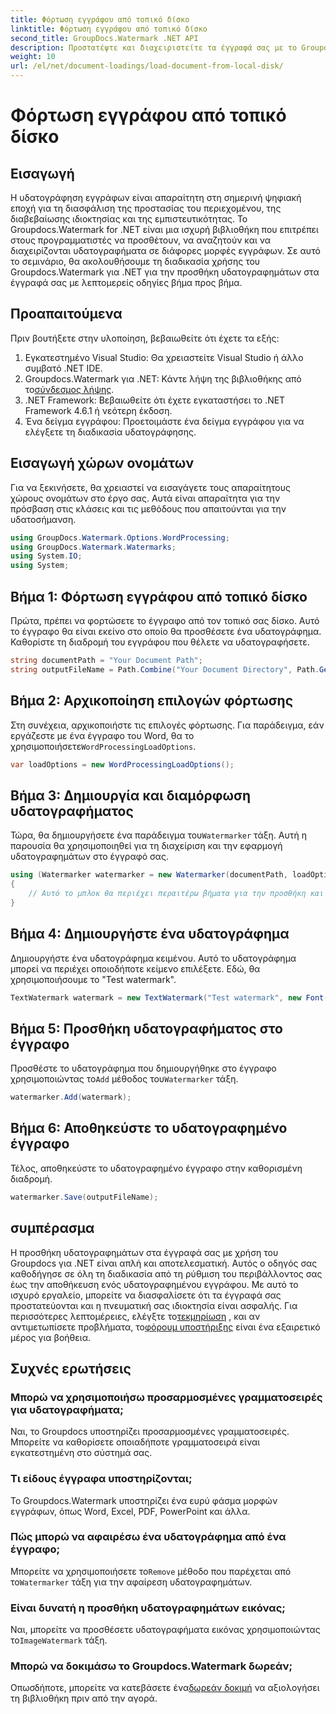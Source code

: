 ```yaml
---
title: Φόρτωση εγγράφου από τοπικό δίσκο
linktitle: Φόρτωση εγγράφου από τοπικό δίσκο
second_title: GroupDocs.Watermark .NET API
description: Προστατέψτε και διαχειριστείτε τα έγγραφά σας με το Groupdocs για το .NET. Ακολουθήστε τον λεπτομερή οδηγό μας για να προσθέσετε υδατογραφήματα απρόσκοπτα.
weight: 10
url: /el/net/document-loadings/load-document-from-local-disk/
---
```


# Φόρτωση εγγράφου από τοπικό δίσκο

## Εισαγωγή
Η υδατογράφηση εγγράφων είναι απαραίτητη στη σημερινή ψηφιακή εποχή για τη διασφάλιση της προστασίας του περιεχομένου, της διαβεβαίωσης ιδιοκτησίας και της εμπιστευτικότητας. Το Groupdocs.Watermark for .NET είναι μια ισχυρή βιβλιοθήκη που επιτρέπει στους προγραμματιστές να προσθέτουν, να αναζητούν και να διαχειρίζονται υδατογραφήματα σε διάφορες μορφές εγγράφων. Σε αυτό το σεμινάριο, θα ακολουθήσουμε τη διαδικασία χρήσης του Groupdocs.Watermark για .NET για την προσθήκη υδατογραφημάτων στα έγγραφά σας με λεπτομερείς οδηγίες βήμα προς βήμα.
## Προαπαιτούμενα
Πριν βουτήξετε στην υλοποίηση, βεβαιωθείτε ότι έχετε τα εξής:
1. Εγκατεστημένο Visual Studio: Θα χρειαστείτε Visual Studio ή άλλο συμβατό .NET IDE.
2.  Groupdocs.Watermark για .NET: Κάντε λήψη της βιβλιοθήκης από το[σύνδεσμος λήψης](https://releases.groupdocs.com/Watermark/net/).
3. .NET Framework: Βεβαιωθείτε ότι έχετε εγκαταστήσει το .NET Framework 4.6.1 ή νεότερη έκδοση.
4. Ένα δείγμα εγγράφου: Προετοιμάστε ένα δείγμα εγγράφου για να ελέγξετε τη διαδικασία υδατογράφησης.
## Εισαγωγή χώρων ονομάτων
Για να ξεκινήσετε, θα χρειαστεί να εισαγάγετε τους απαραίτητους χώρους ονομάτων στο έργο σας. Αυτά είναι απαραίτητα για την πρόσβαση στις κλάσεις και τις μεθόδους που απαιτούνται για την υδατοσήμανση.
```csharp
using GroupDocs.Watermark.Options.WordProcessing;
using GroupDocs.Watermark.Watermarks;
using System.IO;
using System;
```
## Βήμα 1: Φόρτωση εγγράφου από τοπικό δίσκο
Πρώτα, πρέπει να φορτώσετε το έγγραφο από τον τοπικό σας δίσκο. Αυτό το έγγραφο θα είναι εκείνο στο οποίο θα προσθέσετε ένα υδατογράφημα.
Καθορίστε τη διαδρομή του εγγράφου που θέλετε να υδατογραφήσετε.
```csharp
string documentPath = "Your Document Path";
string outputFileName = Path.Combine("Your Document Directory", Path.GetFileName(documentPath));
```
## Βήμα 2: Αρχικοποίηση επιλογών φόρτωσης
 Στη συνέχεια, αρχικοποιήστε τις επιλογές φόρτωσης. Για παράδειγμα, εάν εργάζεστε με ένα έγγραφο του Word, θα το χρησιμοποιήσετε`WordProcessingLoadOptions`.
```csharp
var loadOptions = new WordProcessingLoadOptions();
```
## Βήμα 3: Δημιουργία και διαμόρφωση υδατογραφήματος
 Τώρα, θα δημιουργήσετε ένα παράδειγμα του`Watermarker` τάξη. Αυτή η παρουσία θα χρησιμοποιηθεί για τη διαχείριση και την εφαρμογή υδατογραφημάτων στο έγγραφό σας.
```csharp
using (Watermarker watermarker = new Watermarker(documentPath, loadOptions))
{
    // Αυτό το μπλοκ θα περιέχει περαιτέρω βήματα για την προσθήκη και αποθήκευση του υδατογραφήματος
}
```
## Βήμα 4: Δημιουργήστε ένα υδατογράφημα
Δημιουργήστε ένα υδατογράφημα κειμένου. Αυτό το υδατογράφημα μπορεί να περιέχει οποιοδήποτε κείμενο επιλέξετε. Εδώ, θα χρησιμοποιήσουμε το "Test watermark".
```csharp
TextWatermark watermark = new TextWatermark("Test watermark", new Font("Arial", 12));
```
## Βήμα 5: Προσθήκη υδατογραφήματος στο έγγραφο
Προσθέστε το υδατογράφημα που δημιουργήθηκε στο έγγραφο χρησιμοποιώντας το`Add` μέθοδος του`Watermarker` τάξη.
```csharp
watermarker.Add(watermark);
```
## Βήμα 6: Αποθηκεύστε το υδατογραφημένο έγγραφο
Τέλος, αποθηκεύστε το υδατογραφημένο έγγραφο στην καθορισμένη διαδρομή.
```csharp
watermarker.Save(outputFileName);
```

## συμπέρασμα
Η προσθήκη υδατογραφημάτων στα έγγραφά σας με χρήση του Groupdocs για .NET είναι απλή και αποτελεσματική. Αυτός ο οδηγός σας καθοδήγησε σε όλη τη διαδικασία από τη ρύθμιση του περιβάλλοντος σας έως την αποθήκευση ενός υδατογραφημένου εγγράφου. Με αυτό το ισχυρό εργαλείο, μπορείτε να διασφαλίσετε ότι τα έγγραφά σας προστατεύονται και η πνευματική σας ιδιοκτησία είναι ασφαλής. 
 Για περισσότερες λεπτομέρειες, ελέγξτε το[τεκμηρίωση](https://tutorials.groupdocs.com/Watermark/net/) , και αν αντιμετωπίσετε προβλήματα, το[φόρουμ υποστήριξης](https://forum.groupdocs.com/c/watermark/19) είναι ένα εξαιρετικό μέρος για βοήθεια. 
## Συχνές ερωτήσεις
### Μπορώ να χρησιμοποιήσω προσαρμοσμένες γραμματοσειρές για υδατογραφήματα;
Ναι, το Groupdocs υποστηρίζει προσαρμοσμένες γραμματοσειρές. Μπορείτε να καθορίσετε οποιαδήποτε γραμματοσειρά είναι εγκατεστημένη στο σύστημά σας.
### Τι είδους έγγραφα υποστηρίζονται;
Το Groupdocs.Watermark υποστηρίζει ένα ευρύ φάσμα μορφών εγγράφων, όπως Word, Excel, PDF, PowerPoint και άλλα.
### Πώς μπορώ να αφαιρέσω ένα υδατογράφημα από ένα έγγραφο;
 Μπορείτε να χρησιμοποιήσετε το`Remove` μέθοδο που παρέχεται από το`Watermarker` τάξη για την αφαίρεση υδατογραφημάτων.
### Είναι δυνατή η προσθήκη υδατογραφημάτων εικόνας;
 Ναι, μπορείτε να προσθέσετε υδατογραφήματα εικόνας χρησιμοποιώντας το`ImageWatermark` τάξη.
### Μπορώ να δοκιμάσω το Groupdocs.Watermark δωρεάν;
 Οπωσδήποτε, μπορείτε να κατεβάσετε ένα[δωρεάν δοκιμή](https://releases.groupdocs.com/) να αξιολογήσει τη βιβλιοθήκη πριν από την αγορά.